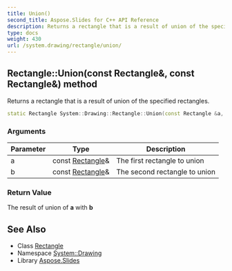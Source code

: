 ```yaml
---
title: Union()
second_title: Aspose.Slides for C++ API Reference
description: Returns a rectangle that is a result of union of the specified rectangles.
type: docs
weight: 430
url: /system.drawing/rectangle/union/
---
```

## Rectangle::Union(const Rectangle\&, const Rectangle\&) method


Returns a rectangle that is a result of union of the specified rectangles.

```cpp
static Rectangle System::Drawing::Rectangle::Union(const Rectangle &a, const Rectangle &b)
```


### Arguments

| Parameter | Type | Description |
| --- | --- | --- |
| a | const [Rectangle](../)\& | The first rectangle to union |
| b | const [Rectangle](../)\& | The second rectangle to union |

### Return Value

The result of union of **a** with **b**

## See Also

* Class [Rectangle](../)
* Namespace [System::Drawing](../../)
* Library [Aspose.Slides](../../../)